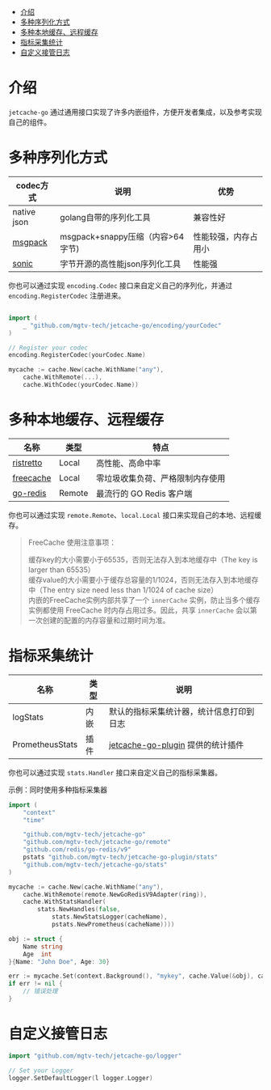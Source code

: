 <!-- TOC -->
* [介绍](#介绍)
* [多种序列化方式](#多种序列化方式)
* [多种本地缓存、远程缓存](#多种本地缓存远程缓存)
* [指标采集统计](#指标采集统计)
* [自定义接管日志](#自定义接管日志)
<!-- TOC -->

# 介绍

`jetcache-go` 通过通用接口实现了许多内嵌组件，方便开发者集成，以及参考实现自己的组件。


# 多种序列化方式

| codec方式                                           | 说明                        | 优势         |
|---------------------------------------------------|---------------------------|------------|
| native json                                       | golang自带的序列化工具            | 兼容性好       |
| [msgpack](https://github.com/vmihailenco/msgpack) | msgpack+snappy压缩（内容>64字节) | 性能较强，内存占用小 |
| [sonic](https://github.com/go-sonic/sonic)        | 字节开源的高性能json序列化工具         | 性能强        |

你也可以通过实现 `encoding.Codec` 接口来自定义自己的序列化，并通过 `encoding.RegisterCodec` 注册进来。

```go

import (
    _ "github.com/mgtv-tech/jetcache-go/encoding/yourCodec"
)

// Register your codec
encoding.RegisterCodec(yourCodec.Name)

mycache := cache.New(cache.WithName("any"),
    cache.WithRemote(...),
    cache.WithCodec(yourCodec.Name))
```


# 多种本地缓存、远程缓存

| 名称                                                  | 类型     | 特点                |
|-----------------------------------------------------|--------|-------------------|
| [ristretto](https://github.com/dgraph-io/ristretto) | Local  | 高性能、高命中率          |
| [freecache](https://github.com/coocood/freecache)   | Local  | 零垃圾收集负荷、严格限制内存使用  |
| [go-redis](https://github.com/redis/go-redis)       | Remote | 最流行的 GO Redis 客户端 |

你也可以通过实现 `remote.Remote`、`local.Local` 接口来实现自己的本地、远程缓存。

> FreeCache 使用注意事项：
>
> 缓存key的大小需要小于65535，否则无法存入到本地缓存中（The key is larger than 65535）  
> 缓存value的大小需要小于缓存总容量的1/1024，否则无法存入到本地缓存中（The entry size need less than 1/1024 of cache size）  
> 内嵌的FreeCache实例内部共享了一个 `innerCache` 实例，防止当多个缓存实例都使用 FreeCache 时内存占用过多。因此，共享 `innerCache` 会以第一次创建的配置的内存容量和过期时间为准。

# 指标采集统计

| 名称              | 类型 | 说明                                                                            |
|-----------------|----|-------------------------------------------------------------------------------|
| logStats        | 内嵌 | 默认的指标采集统计器，统计信息打印到日志                                                          |
| PrometheusStats | 插件 | [jetcache-go-plugin](https://github.com/mgtv-tech/jetcache-go-plugin) 提供的统计插件 |

你也可以通过实现 `stats.Handler` 接口来自定义自己的指标采集器。

示例：同时使用多种指标采集器

```go
import (
    "context"
    "time"

    "github.com/mgtv-tech/jetcache-go"
    "github.com/mgtv-tech/jetcache-go/remote"
    "github.com/redis/go-redis/v9"
    pstats "github.com/mgtv-tech/jetcache-go-plugin/stats"
    "github.com/mgtv-tech/jetcache-go/stats"
)

mycache := cache.New(cache.WithName("any"),
	cache.WithRemote(remote.NewGoRedisV9Adapter(ring)),
    cache.WithStatsHandler(
        stats.NewHandles(false,
            stats.NewStatsLogger(cacheName), 
            pstats.NewPrometheus(cacheName))))

obj := struct {
    Name string
    Age  int
}{Name: "John Doe", Age: 30}

err := mycache.Set(context.Background(), "mykey", cache.Value(&obj), cache.TTL(time.Hour))
if err != nil {
    // 错误处理
}
```

# 自定义接管日志

```go
import "github.com/mgtv-tech/jetcache-go/logger"

// Set your Logger
logger.SetDefaultLogger(l logger.Logger)
```




